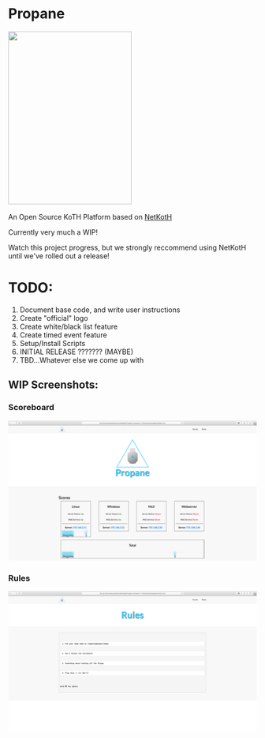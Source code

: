 # Propane

<img src="https://raw.githubusercontent.com/InjectionSoftwareDevelopment/Propane/master/temp_logo.png" width=250px height=350px/>



An Open Source KoTH Platform based on [NetKotH](https://github.com/NetKotH/netkoth-python)

Currently very much a WIP!

Watch this project progress, but we strongly reccommend using NetKotH until we've rolled out a release!


# TODO:
1. Document base code, and write user instructions
2. Create "official" logo
3. Create white/black list feature
4. Create timed event feature
5. Setup/Install Scripts
6. INITIAL RELEASE ??????? (MAYBE)
7. TBD...Whatever else we come up with





## WIP Screenshots:

### Scoreboard

<img src="https://raw.githubusercontent.com/InjectionSoftwareDevelopment/Propane/master/scoreboard.png">

### Rules

<img src="https://raw.githubusercontent.com/InjectionSoftwareDevelopment/Propane/master/rules.png">
